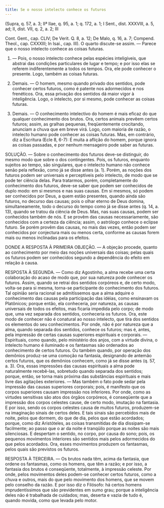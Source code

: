 ```yaml
---
title: Se o nosso intelecto conhece os futuros
---
```


(Supra, q. 57, a. 3; IIª IIae, q. 95, a. 1; q. 172, a. 1; I Sent., dist. XXXVIII, a. 5, ad; II, dist. VII, q. 2, a. 2; III 

Cont. Gent., cap. CLIV; De Verit. Q. 8, a. 12; De Malo, q. 16, a. 7; Compend. Theol., cap. CXXXIII; In Isai., cap. III).
  O quarto discute-se assim. ― Parece que o nosso intelecto conhece as coisas futuras.  

1. ― Pois, o nosso intelecto conhece pelas espécies inteligíveis, que abstrai das condições particulares de lugar e tempo; e por isso elas se referem indiferentemente a todos os tempos. Ora, ele pode conhecer o presente. Logo, também as coisas futuras.  

2. Demais. ― O homem, mesmo quando privado dos sentidos, pode conhecer certos futuros, como é patente nos adormecidos e nos frenéticos. Ora, essa privação dos sentidos dá maior vigor à inteligência. Logo, o intelecto, por si mesmo, pode conhecer as coisas futuras.  

3. Demais. ― O conhecimento intelectivo do homem é mais eficaz do que qualquer conhecimento dos brutos. Ora, certos animais prevêem certos futuros; assim, as gralhas pequenas, freqüentemente crocitando, anunciam a chuva que em breve virá. Logo, com maioria de razão, o intelecto humano pode conhecer as coisas futuras.  Mas, em contrário, diz a Escritura (Ecle 8, 6-7): É muita a aflição do homem, porque ignora as coisas passadas, e por nenhum mensageiro pode saber as futuras.  

SOLUÇÃO. ― Sobre o conhecimento dos futuros deve-se distinguir, do mesmo modo que sobre o dos contingentes. Pois, os futuros, enquanto sujeitos ao tempo, são singulares, que o intelecto humano não conhece senão pela reflexão, como já se disse antes (a. 1). Porém, as noções dos futuros podem ser universais e perceptíveis pelo intelecto, de modo que se pode ter ciência delas. Para tratarmos, porém, completamente do conhecimento dos futuros, deve-se saber que podem ser conhecidos de duplo modo: em si mesmos e nas suas causas. Em si mesmos, só podem ser conhecidos por Deus, a quem estão presentes, quando ainda são futuros, no decurso das causas; pois o olhar eterno de Deus domina, simultaneamente, todo o decurso do tempo como já se disse antes (q. 14, a. 13), quando se tratou da ciência de Deus. Mas, nas suas causas, podem ser conhecidos também de nós. E se provêm das causas necessariamente, são conhecidos com a certeza da ciência; assim, o astrólogo conhece o eclipse futuro. Se porém provêm das causas, no mais das vezes, então podem ser conhecidos por conjectura mais ou menos certa, conforme as causas forem mais ou menos inclinadas para os efeitos. 

DONDE A RESPOSTA À PRIMEIRA OBJEÇÃO. ― A objeção procede, quanto ao conhecimento por meio das noções universais das coisas; pelas quais os futuros podem ser conhecidos segundo a dependência do efeito em relação à causa.  

RESPOSTA À SEGUNDA. ― Como diz Agostinho, a alma recebe uma certa colaboração do acaso de modo que, por sua natureza pode conhecer os futuros. Assim, quando se retrai dos sentidos corpóreos e, de certo modo, volta-se para si mesma, torna-se participante do conhecimento dos futuros. Tal opinião seria racional se admitíssemos que a alma adquire o conhecimento das causas pela participação das idéias, como ensinavam os Platônicos; porque então, ela conheceria, por natureza, as causas universais de todos os efeitos, mas ficaria impedida pelo corpo; de modo que, uma vez separada dos sentidos, conheceria os futuros. Ora, este modo de conhecer não é conatural ao nosso intelecto, que tira dos sentidos os elementos do seu conhecimentos. Por onde, não é por natureza que a alma, quando separada dos sentidos, conhece os futuros; mas é, antes, pela impressão de certas causas superiores espirituais e corporais. ― Espirituais, como quando, pelo ministério dos anjos, com a virtude divina, o intelecto humano é iluminado e os fantasmas são ordenados ao conhecimento de certos futuros. Ou também quando, por operação dos demônios produz-se uma comoção na fantasia, designando de antemão certos futuros, que os demônios conhecem, como já se disse antes (q. 57, a. 3). Ora, essas impressões das causas espirituais a alma pode naturalmente recebê-las, sobretudo quando separada dos sentidos; porque, então, se torna mais próxima das substâncias espirituais e mais livre das agitações exteriores. ― Mas também o fato pode sedar pela impressão das causas superiores corporais; pois, é manifesto que os corpos superiores causam impressão nos inferiores. Por onde, como as virtudes sensitivas são atos dos órgãos corpóreos, é conseqüente que a impressão dos corpos celestes cause, de certo modo, imutação na fantasia. E por isso, sendo os corpos celestes causa de muitos futuros, produzem-se na imaginação sinais de certos deles. E tais sinais são percebidos mais de noite, pelos que dormem, do que de dia, pelos que estão acordados; porque, como diz Aristóteles, as coisas transmitidas de dia dissipam-se facilmente; ao passo que o ar da noite é tranqüilo porque as noites são mais silenciosas. E despertam o sentido, no corpo, por causa do sono; pois, os pequenos movimentos interiores são sentidos mais pelos adormecidos do que pelos acordados. Ora, esses movimentos produzem os fantasmas, pelos quais são previstos os futuros.  

RESPOSTA À TERCEIRA. ― Os brutos nada têm, acima da fantasia, que ordene os fantasmas, como os homens, que têm a razão; e por isso, a fantasia dos brutos é conseqüente, totalmente, à impressão celeste. Por onde, pelos movimentos deles podem-se conhecer certos futuros, como a chuva e outros, mais do que pelo movimento dos homens, que se movem pelo conselho da razão. E por isso diz o Filósofo: há certos homens imprudentíssimos que são previdentes em sumo grau; porque a inteligência deles não é trabalhada de cuidados; mas, deserta e vazia de tudo é, quando movida, como que levada pelo motor.